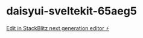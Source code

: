 # daisyui-sveltekit-65aeg5

[Edit in StackBlitz next generation editor ⚡️](https://stackblitz.com/~/github.com/sudo-self/daisyui-sveltekit-65aeg5)